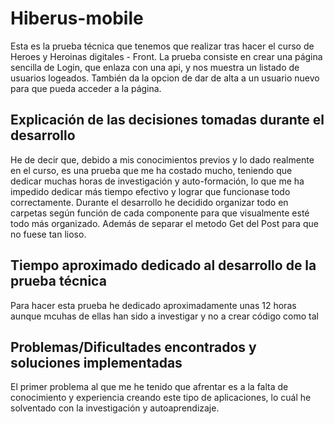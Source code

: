 # Hiberus-mobile

Esta es la prueba técnica que tenemos que realizar tras hacer el curso de Heroes y Heroinas digitales - Front.
La prueba consiste en crear una página sencilla de Login, que enlaza con una api, y nos muestra un listado de usuarios logeados.
También da la opcion de dar de alta a un usuario nuevo para que pueda acceder a la página.

## Explicación de las decisiones tomadas durante el desarrollo
He de decir que, debido a mis conocimientos previos y lo dado realmente en el curso, es una prueba que me ha costado mucho, teniendo que dedicar muchas horas de investigación y auto-formación, lo que me ha impedido dedicar más tiempo efectivo y lograr que funcionase todo correctamente.
Durante el desarrollo he decidido organizar todo en carpetas según función de cada componente para que visualmente esté todo más organizado. 
Además de separar el metodo Get del Post para que no fuese tan lioso.

## Tiempo aproximado dedicado al desarrollo de la prueba técnica
Para hacer esta prueba he dedicado aproximadamente unas 12 horas aunque mcuhas de ellas han sido a investigar y no a crear código como tal
## Problemas/Dificultades encontrados y soluciones implementadas
El primer problema al que me he tenido que afrentar es a la falta de conocimiento y experiencia creando este tipo de aplicaciones, lo cuál he solventado con la investigación y autoaprendizaje.
